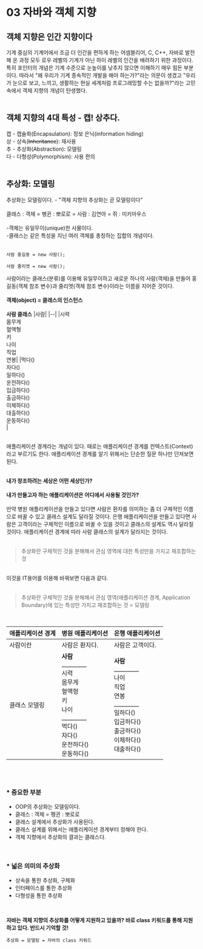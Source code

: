 # 03 자바와 객체 지향
## 객체 지향은 인간 지향이다
기계 중심의 기계어에서 조금 더 인간을 편하게 하는 어셈블리어, C, C++, 자바로 발전해 온 과정 모두 로우 레벨의 기계가 아닌 하이 레벨의 인간을 배려하기 위한 과정이다. 특히 포인터의 개념은 기계 수준으로 눈높이를 낮추지 않으면 이해하기 매우 힘든 부분이다. 따라서 "왜 우리가 기계 종속적인 개발을 해야 하는가?"라는 의문이 생겼고 "우리가 눈으로 보고, 느끼고, 생활하는 현실 세계처럼 프로그래밍할 수는 없을까?"라는 고민속에서 객체 지향의 개념이 탄생했다. 
<br><br>
## 객체 지향의 4대 특성 - 캡! 상추다.
캡 - 캡슐화(Encapsulation): 정보 은닉(information hiding)<br>
상 - 상속(~~Inheritance~~): 재사용<br>
추 - 추상화(Abstraction): 모델링<br>
다 - 다형성(Polymorphism): 사용 편의
<br><br>
## 추상화: 모델링
추상화는 모델링이다. - "객체 지향의 추상화는 곧 모델링이다"
<br><br>
클래스 : 객체 = 팽귄 : 뽀로로 = 사람 : 김연아 = 쥐 : 미키마우스
<br><br>
-객체는 유일무이(unique)한 사물이다.<br>
-클래스는 같은 특성을 지닌 여러 객체를 총칭하는 집합의 개념이다.
<br><br>
```
사람 홍길동 = new 사람();

사람 줄리엣 = new 사람();
```
사람이라는 클래스(분류)를 이용해 유일무이하고 새로운 하나의 사람(객체)을 만들어 홍길동(객체 참조 변수)과 줄리엣(객체 참조 변수)이라는 이름을 지어준 것이다.
<br><br>
**객체(object) = 클래스의 인스턴스**
<br><br>
**사람 클래스**
|사람|
|--|
|시력<br>몸무게<br>혈액형<br>키<br>나이<br>직업<br>연봉|
|먹다()<br>자다()<br>일하다()<br>운전하다()<br>입금하다()<br>출금하다()<br>이체하다()<br>대출하다()<br>운동하다()<br>|

<br>
애플리케이션 경계라는 개념이 있다. 때로는 애플리케이션 경계를 컨텍스트(Context)라고 부르기도 한다. 애플리케이션 경계를 알기 위해서는 단순한 질문 하나만 던져보면 된다.
<br><br>

**내가 창조하려는 세상은 어떤 세상인가?**
<br><br>
**내가 만들고자 하는 애플리케이션은 어디에서 사용될 것인가?**
<br><br>
만약 병원 애플리케이션을 만들고 있다면 사람은 환자를 의미하는 좀 더 구체적인 이름으로 바꿀 수 있고 클래스 설계도 달라질 것이다. 은행 애플리케이션을 만들고 있다면 사람은 고객이라는 구체적인 이름으로 바꿀 수 있을 것이고 클래스의 설계도 역시 달라질 것이다. 애플리케이션 경계에 따라 사람 클래스의 설계가 달라지는 것이다. 
<br><br>
> 추상화란 구체적인 것을 분해해서 관심 영역에 대한 특성만을 가지고 재조합하는 것

<br>
이것을 IT용어를 이용해 바꿔보면 다음과 같다.
<br><br>

> 추상화란 구체적인 것을 분해해서 관심 영역(애플리케이션 경계, Application Boundary)에 있는 특성만 가지고 재조합하는 것 = 모델링 

<br>

|애플리케이션 경계|병원 애플리케이션|은행 애플리케이션|
|--|--|--|
|사람이란|사람은 환자다.|사람은 고객이다.|
|클래스 모델링|**사람**<br>_________ <br>시력<br>몸무게<br>혈액형<br>키<br>나이<br>_________<br>먹다()<br>자다()<br>운전하다()<br>운동하다()|**사람**<br>_________ <br>나이<br>직업<br>연봉<br>_________<br>일하다()<br>입금하다()<br>출금하다()<br>이체하다()<br>대출하다()|


<br><br>

### * 중요한 부분
- OOP의 추상화는 모델링이다.
- 클래스 : 객체 = 펭귄 : 뽀로로
- 클래스 설계에서 추상화가 사용된다.
- 클래스 설계를 위해서는 애플리케이션 경계부터 정해야 한다.
- 객체 지향에서 추상화의 결과는 클래스다.

<br>

### * 넓은 의미의 추상화
- 상속을 통한 추상화, 구체화
- 인터페이스를 통한 추상화
- 다형성을 통한 추상화

<br>

**자바는 객체 지향의 추상화를 어떻게 지원하고 있을까? 바로 class 키워드를 통해 지원하고 있다. 반드시 기억할 것!**
<br>
```
추상화 = 모델링 = 자바의 class 키워드
```









